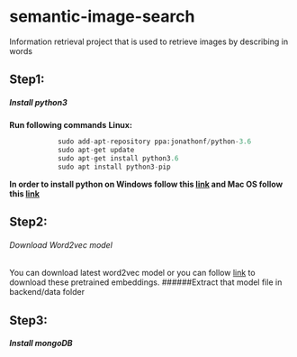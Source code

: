 # semantic-image-search
Information retrieval project that is used to retrieve images by describing in words


## Step1:
##### Install python3
**Run following commands**
**Linux:**
```python
			sudo add-apt-repository ppa:jonathonf/python-3.6
			sudo apt-get update
			sudo apt-get install python3.6
			sudo apt install python3-pip
```
**In order to install python on Windows follow this [link](https://phoenixnap.com/kb/how-to-install-python-3-windows "link") and Mac OS follow this [link](https://docs.python-guide.org/starting/install3/osx/ "link")**

## Step2: 
###### Download Word2vec model 
You can download latest word2vec model or you can follow [link](https://drive.google.com/file/d/1_OSzEyCpyLBHWjwRn47qVIaOugyK60SM/view?usp=sharing "link") to download these pretrained embeddings. 
######Extract that model file in backend/data folder 

## Step3:
#####  Install mongoDB

